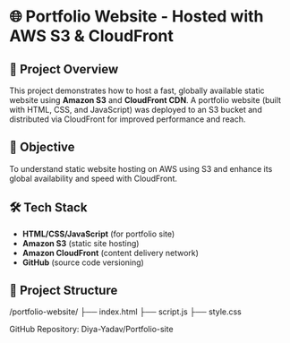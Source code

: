 # 🌐 Portfolio Website - Hosted with AWS S3 & CloudFront

## 🚀 Project Overview
This project demonstrates how to host a fast, globally available static website using **Amazon S3** and **CloudFront CDN**. A portfolio website (built with HTML, CSS, and JavaScript) was deployed to an S3 bucket and distributed via CloudFront for improved performance and reach.

## 🎯 Objective
To understand static website hosting on AWS using S3 and enhance its global availability and speed with CloudFront.

## 🛠️ Tech Stack
- **HTML/CSS/JavaScript** (for portfolio site)
- **Amazon S3** (static site hosting)
- **Amazon CloudFront** (content delivery network)
- **GitHub** (source code versioning)

## 📁 Project Structure
/portfolio-website/
├── index.html
├── script.js
├── style.css

 GitHub Repository:
 Diya-Yadav/Portfolio-site
